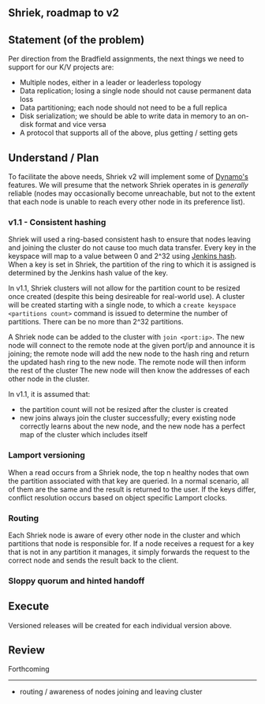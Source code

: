 Shriek, roadmap to v2
---
## Statement (of the problem)
Per direction from the Bradfield assignments, the next things we need to support
for our K/V projects are:
- Multiple nodes, either in a leader or leaderless topology
- Data replication; losing a single node should not cause permanent data loss
- Data partitioning; each node should not need to be a full replica
- Disk serialization; we should be able to write data in memory to an on-disk format and vice versa
- A protocol that supports all of the above, plus getting / setting gets

## Understand / Plan
To facilitate the above needs, Shriek v2 will implement some of [Dynamo's](https://www.allthingsdistributed.com/files/amazon-dynamo-sosp2007.pdf) features.
We will presume that the network Shriek operates in is _generally_ reliable (nodes may
occasionally become unreachable, but not to the extent that each node is unable to
reach every other node in its preference list).

### v1.1 - Consistent hashing
Shriek will used a ring-based consistent hash to ensure that nodes leaving and joining
the cluster do not cause too much data transfer. Every key in the keyspace
will map to a value between 0 and 2^32 using [Jenkins hash](https://en.wikipedia.org/wiki/Jenkins_hash_function).
When a key is set in Shriek, the partition of the ring to which it is assigned is determined by the Jenkins
hash value of the key.

In v1.1, Shriek clusters will not allow for the partition count to be resized once
created (despite this being desireable for real-world use). A cluster will be
created starting with a single node, to which a `create keyspace <partitions count>` command is
issued to determine the number of partitions. There can be no more than 2^32 partitions.

A Shriek node can be added to the cluster with `join <port:ip>`. The new node will connect
to the remote node at the given port/ip and announce it is joining; the remote node will add
the new node to the hash ring and return the updated hash ring to the new node. The remote
node will then inform the rest of the cluster
The new node will then know the addresses of each other node in the cluster.

In v1.1, it is assumed that:
- the partition count will not be resized after the cluster is created
- new joins always join the cluster successfully; every existing node correctly learns about the new node,
and the new node has a perfect map of the cluster which includes itself

### Lamport versioning
When a read occurs from a Shriek node, the top n healthy nodes that own the
partition associated with that key are queried. In a normal scenario, all of them are the same
and the result is returned to the user. If the keys differ, conflict resolution occurs
based on object specific Lamport clocks.

### Routing
Each Shriek node is aware of every other node in the cluster and which partitions that
node is responsible for. If a node receives a request for a key that is not in any partition
it manages, it simply forwards the request to the correct node and sends the result back to the client.

### Sloppy quorum and hinted handoff


## Execute
Versioned releases will be created for each individual version above.

## Review
Forthcoming

---

- routing / awareness of nodes joining and leaving cluster
